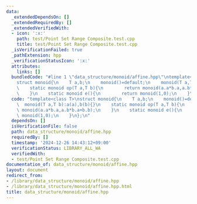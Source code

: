 ```yaml
---
data:
  _extendedDependsOn: []
  _extendedRequiredBy: []
  _extendedVerifiedWith:
  - icon: ':x:'
    path: test/Point Set Range Composite.test.cpp
    title: test/Point Set Range Composite.test.cpp
  _isVerificationFailed: true
  _pathExtension: hpp
  _verificationStatusIcon: ':x:'
  attributes:
    links: []
  bundledCode: "#line 1 \"data_structure/monoid/affine.hpp\"\ntemplate<class T>\n\
    struct monoid{\n    T a,b;\n    monoid()=default;\n    monoid(T a,T b):a(a),b(b){}\n\
    \    static monoid op(T a,T b){\n        return monoid(a.a*b.a,a.b*b.a+b.b);\n\
    \    }\n    static monoid e(){\n        return monoid(1,0);\n    }\n};\n"
  code: "template<class T>\nstruct monoid{\n    T a,b;\n    monoid()=default;\n  \
    \  monoid(T a,T b):a(a),b(b){}\n    static monoid op(T a,T b){\n        return\
    \ monoid(a.a*b.a,a.b*b.a+b.b);\n    }\n    static monoid e(){\n        return\
    \ monoid(1,0);\n    }\n};\n"
  dependsOn: []
  isVerificationFile: false
  path: data_structure/monoid/affine.hpp
  requiredBy: []
  timestamp: '2024-12-26 14:43:12+09:00'
  verificationStatus: LIBRARY_ALL_WA
  verifiedWith:
  - test/Point Set Range Composite.test.cpp
documentation_of: data_structure/monoid/affine.hpp
layout: document
redirect_from:
- /library/data_structure/monoid/affine.hpp
- /library/data_structure/monoid/affine.hpp.html
title: data_structure/monoid/affine.hpp
---
```

